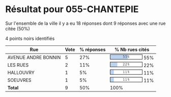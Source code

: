 # Résultat pour 055-CHANTEPIE

Sur l'ensemble de la ville il y a eu 18 réponses dont 9 réponses avec une rue citée (50%)

4 points noirs identifiés

| Rue | Vote | % réponses | % Nb rues cités|
|-----|------|------------|----------------|
| AVENUE ANDRE BONNIN | 5 | 27% | <img src="../../img/bar_55.gif" />&nbsp;55%|
| LES RUES | 2 | 11% | <img src="../../img/bar_22.gif" />&nbsp;22%|
| HALLOUVRY | 1 | 5% | <img src="../../img/bar_11.gif" />&nbsp;11%|
| SOEUVRES | 1 | 5% | <img src="../../img/bar_11.gif" />&nbsp;11%|
| **Total** | 9 | 50% | 100%|
